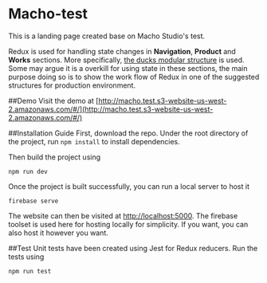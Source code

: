 # Macho-test
This is a landing page created base on Macho Studio's test. 

Redux is used for handling state changes in 
**Navigation**, **Product** and **Works** sections. More specifically, [the ducks modular structure](https://github.com/erikras/ducks-modular-redux) is used. Some 
may argue it is a overkill for using state in these sections, the main purpose doing so is to show the work flow of 
Redux in one of the suggested structures for production environment.  

##Demo
Visit the demo at [http://macho.test.s3-website-us-west-2.amazonaws.com/#/](http://macho.test.s3-website-us-west-2.amazonaws.com/#/)

##Installation Guide
First, download the repo. Under the root directory of the project, run `npm install` to 
install dependencies. 

Then build the project using 
````
npm run dev
````

Once the project is built successfully, you can run a local server to host it 

````
firebase serve
````

The website can then be visited at [http://localhost:5000](http://localhost:5000). The firebase toolset is used here 
for hosting locally for simplicity. If you want, you can also host it however you want.  
 

##Test
Unit tests have been created using Jest for Redux reducers. Run the tests using

````
npm run test
````   
